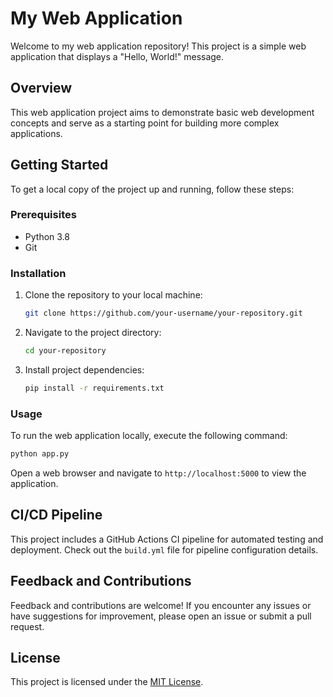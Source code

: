 # My Web Application

Welcome to my web application repository! This project is a simple web application that displays a "Hello, World!" message.

## Overview

This web application project aims to demonstrate basic web development concepts and serve as a starting point for building more complex applications.

## Getting Started

To get a local copy of the project up and running, follow these steps:

### Prerequisites

- Python 3.8
- Git

### Installation

1. Clone the repository to your local machine:
   ```bash
   git clone https://github.com/your-username/your-repository.git
   ```

2. Navigate to the project directory:
   ```bash
   cd your-repository
   ```

3. Install project dependencies:
   ```bash
   pip install -r requirements.txt
   ```

### Usage

To run the web application locally, execute the following command:
```bash
python app.py
```

Open a web browser and navigate to `http://localhost:5000` to view the application.

## CI/CD Pipeline

This project includes a GitHub Actions CI pipeline for automated testing and deployment. Check out the `build.yml` file for pipeline configuration details.

## Feedback and Contributions

Feedback and contributions are welcome! If you encounter any issues or have suggestions for improvement, please open an issue or submit a pull request.

## License

This project is licensed under the [MIT License](LICENSE).
